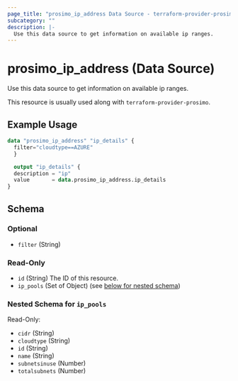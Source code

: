 ```yaml
---
page_title: "prosimo_ip_address Data Source - terraform-provider-prosimo"
subcategory: ""
description: |-
  Use this data source to get information on available ip ranges.
---
```


# prosimo_ip_address (Data Source)

Use this data source to get information on available ip ranges.

This resource is usually used along with `terraform-provider-prosimo`.



## Example Usage

```terraform
data "prosimo_ip_address" "ip_details" {
  filter="cloudtype==AZURE"
  }

  output "ip_details" {
  description = "ip"
  value       = data.prosimo_ip_address.ip_details
}
```

<!-- schema generated by tfplugindocs -->
## Schema

### Optional

- `filter` (String)

### Read-Only

- `id` (String) The ID of this resource.
- `ip_pools` (Set of Object) (see [below for nested schema](#nestedatt--ip_pools))

<a id="nestedatt--ip_pools"></a>
### Nested Schema for `ip_pools`

Read-Only:

- `cidr` (String)
- `cloudtype` (String)
- `id` (String)
- `name` (String)
- `subnetsinuse` (Number)
- `totalsubnets` (Number)


